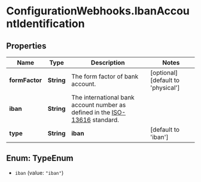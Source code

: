 # ConfigurationWebhooks.IbanAccountIdentification

## Properties

Name | Type | Description | Notes
------------ | ------------- | ------------- | -------------
**formFactor** | **String** | The form factor of bank account. | [optional] [default to &#39;physical&#39;]
**iban** | **String** | The international bank account number as defined in the [ISO-13616](https://www.iso.org/standard/81090.html) standard. | 
**type** | **String** | **iban** | [default to &#39;iban&#39;]



## Enum: TypeEnum


* `iban` (value: `"iban"`)




